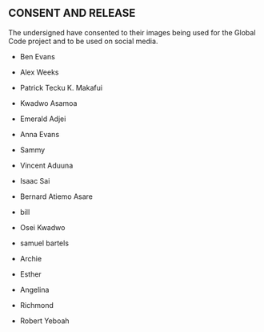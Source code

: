 ## CONSENT AND RELEASE

The undersigned have consented to their images being used for the Global Code project
and to be used on social media.

* Ben Evans

* Alex Weeks

* Patrick Tecku K. Makafui

* Kwadwo Asamoa

* Emerald Adjei

* Anna Evans

* Sammy

* Vincent Aduuna

* Isaac Sai

* Bernard Atiemo Asare

* bill

* Osei Kwadwo

* samuel bartels

* Archie

* Esther

* Angelina

* Richmond

* Robert Yeboah

